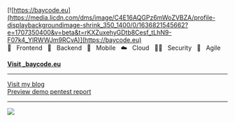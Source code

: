 [![https://baycode.eu](https://media.licdn.com/dms/image/C4E16AQGPz6mWoZVBZA/profile-displaybackgroundimage-shrink_350_1400/0/1636821545662?e=1707350400&v=beta&t=rKXZuxehyGDtb8Cesf_tLhN9-F07k4_YIRWWJm9RCvA)](https://baycode.eu)
 💙&nbsp;&nbsp;&nbsp;Frontend&nbsp;&nbsp;&nbsp;🖤&nbsp;&nbsp;&nbsp;Backend&nbsp;&nbsp;&nbsp;📱&nbsp;&nbsp;&nbsp;Mobile&nbsp;&nbsp;&nbsp;☁️️&nbsp;&nbsp;&nbsp;Cloud&nbsp;&nbsp;&nbsp;👮🏻&nbsp;&nbsp;&nbsp;Security&nbsp;&nbsp;&nbsp;🎯&nbsp;&nbsp;&nbsp;Agile </br>
<div><b><a href="https://baycode.eu">Visit _baycode.eu</a></b></div>
<hr>
<div><a href="https://news.baycode.eu">Visit my blog</a></div>
<div><a href="https://baycode.eu/pentest">Preview demo pentest report</a></div>
<hr>
<span><img src="https://baycode.eu/_next/static/media/pnpt.c9c0e47d.png"/></span>
